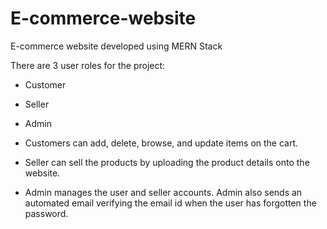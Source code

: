 # E-commerce-website
E-commerce website developed using MERN Stack

There are 3 user roles for the project:
- Customer
- Seller
- Admin

- Customers can add, delete, browse, and update items on the cart.
- Seller can sell the products by uploading the product details onto the website.
- Admin manages the user and seller accounts. Admin also sends an automated email verifying the email id when the user has forgotten the password.
